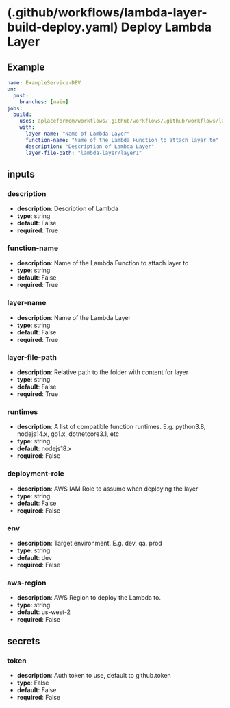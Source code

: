 # (.github/workflows/lambda-layer-build-deploy.yaml) Deploy Lambda Layer

## Example

```yaml
name: ExampleService-DEV
on:
  push:
    branches: [main]
jobs:
  build:
    uses: aplaceformom/workflows/.github/workflows/.github/workflows/lambda-layer-build-deploy.yaml@main
    with:
      layer-name: "Name of Lambda Layer"
      function-name: "Name of the Lambda Function to attach layer to"
      description: "Description of Lambda Layer"
      layer-file-path: "lambda-layer/layer1"
```

## inputs

### description

- **description**: Description of Lambda
- **type**: string
- **default**: False
- **required**: True

### function-name

- **description**: Name of the Lambda Function to attach layer to
- **type**: string
- **default**: False
- **required**: True

### layer-name

- **description**: Name of the Lambda Layer
- **type**: string
- **default**: False
- **required**: True

### layer-file-path

- **description**: Relative path to the folder with content for layer
- **type**: string
- **default**: False
- **required**: True

### runtimes

- **description**: A list of compatible function runtimes. E.g. python3.8, nodejs14.x, go1.x, dotnetcore3.1, etc
- **type**: string
- **default**: nodejs18.x
- **required**: False

### deployment-role

- **description**: AWS IAM Role to assume when deploying the layer
- **type**: string
- **default**: False
- **required**: False

### env

- **description**: Target environment. E.g. dev, qa. prod
- **type**: string
- **default**: dev
- **required**: False

### aws-region

- **description**: AWS Region to deploy the Lambda to.
- **type**: string
- **default**: us-west-2
- **required**: False

## secrets

### token

- **description**: Auth token to use, default to github.token
- **type**: False
- **default**: False
- **required**: False
